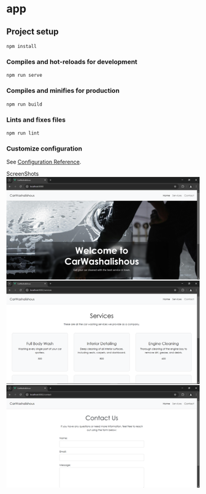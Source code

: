 # app

## Project setup
```
npm install
```

### Compiles and hot-reloads for development
```
npm run serve
```

### Compiles and minifies for production
```
npm run build
```

### Lints and fixes files
```
npm run lint
```

### Customize configuration
See [Configuration Reference](https://cli.vuejs.org/config/).

ScreenShots
![HomePage](https://github.com/Sylvr3k/CarWashalishous/blob/master/home2.PNG?raw=true)
![ServicePage](https://github.com/Sylvr3k/CarWashalishous/blob/master/service1.PNG?raw=true)
![ContactUsPage](https://github.com/Sylvr3k/CarWashalishous/blob/master/contact1.PNG?raw=true)
